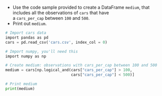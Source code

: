 - Use the code sample provided to create a DataFrame `medium`, that includes all the observations of `cars` that have a `cars_per_cap` between `100` and `500`.
- Print out `medium`.
```Python
# Import cars data
import pandas as pd
cars = pd.read_csv('cars.csv', index_col = 0)

# Import numpy, you'll need this
import numpy as np

# Create medium: observations with cars_per_cap between 100 and 500
medium = cars[np.logical_and(cars["cars_per_cap"] > 100, 
							 cars["cars_per_cap"] < 500)]

# Print medium
print(medium)
```
